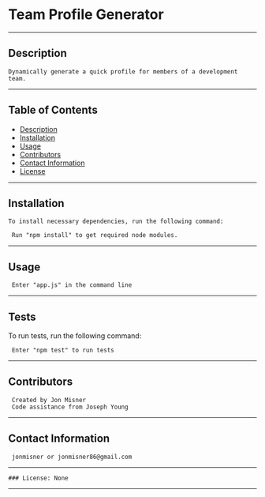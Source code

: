  # Team Profile Generator  
***
 
  ## Description

    Dynamically generate a quick profile for members of a development team.
***

  ## Table of Contents

  * [Description](#description)
  * [Installation](#installation)
  * [Usage](#use)
  * [Contributors](#contributors)
  * [Contact Information](#email)
  * [License](#license)
***

  ## Installation

    To install necessary dependencies, run the following command:
  
     Run "npm install" to get required node modules.
***

  ## Usage

     Enter "app.js" in the command line
***

  ## Tests

  To run tests, run the following command:
  
     Enter "npm test" to run tests
***

  ## Contributors

     Created by Jon Misner
     Code assistance from Joseph Young
***
  ## Contact Information

     jonmisner or jonmisner86@gmail.com
***
    ### License: None
***  
